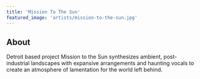 ```yaml
---
title: 'Mission To The Sun'
featured_image: 'artists/mission-to-the-sun.jpg'
---
```


## About

Detroit based project Mission to the Sun synthesizes ambient, post-industrial landscapes with expansive arrangements and haunting vocals to create an atmosphere of lamentation for the world left behind.
